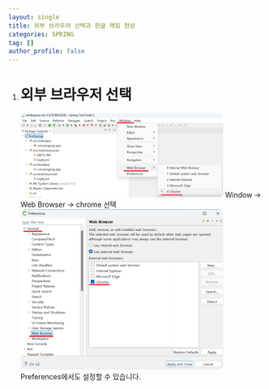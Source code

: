 ```yaml
---
layout: single
title: 외부 브라우저 선택과 한글 깨짐 현상
categories: SPRING
tag: []
author_profile: false
---
```


1. # 외부 브라우저 선택
   <img src="../../imgs/spring/web_browser.png" style="border:3px solid block;border-radius:9px;width:400px">   
   Window -> Web Browser -> chrome 선택   

   <img src="../../imgs/spring/web_browser2.png" style="border:3px solid block;border-radius:9px;width:400px">   
   Preferences에서도 설정할 수 있습니다.   

   